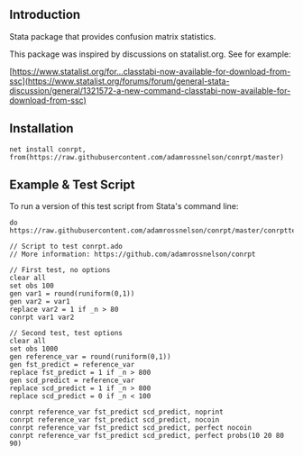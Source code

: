 ## Introduction

Stata package that provides confusion matrix statistics.

This package was inspired by discussions on statalist.org. See for example:

[https://www.statalist.org/for...classtabi-now-available-for-download-from-ssc](https://www.statalist.org/forums/forum/general-stata-discussion/general/1321572-a-new-command-classtabi-now-available-for-download-from-ssc)

## Installation

```
net install conrpt, from(https://raw.githubusercontent.com/adamrossnelson/conrpt/master)
```

## Example & Test Script

To run a version of this test script from Stata's command line:
```
do https://raw.githubusercontent.com/adamrossnelson/conrpt/master/conrpttester.do
```

```
// Script to test conrpt.ado
// More information: https://github.com/adamrossnelson/conrpt

// First test, no options
clear all
set obs 100
gen var1 = round(runiform(0,1))
gen var2 = var1
replace var2 = 1 if _n > 80
conrpt var1 var2

// Second test, test options
clear all
set obs 1000
gen reference_var = round(runiform(0,1))
gen fst_predict = reference_var
replace fst_predict = 1 if _n > 800
gen scd_predict = reference_var
replace scd_predict = 1 if _n > 800
replace scd_predict = 0 if _n < 100

conrpt reference_var fst_predict scd_predict, noprint
conrpt reference_var fst_predict scd_predict, nocoin
conrpt reference_var fst_predict scd_predict, perfect nocoin
conrpt reference_var fst_predict scd_predict, perfect probs(10 20 80 90)
```

